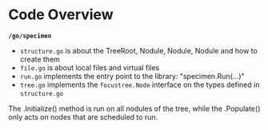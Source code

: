# Code Overview

**`/go/specimen`**

- `structure.go` is about the TreeRoot, Nodule, Nodule, Nodule and how to create them
- `file.go` is about local files and virtual files
- `run.go` implements the entry point to the library: "specimen.Run(...)"
- `tree.go` implements the `focustree.Node` interface on the types defined in `structure.go`

The .Initialize() method is run on all nodules of the tree, while the
.Populate() only acts on nodes that are scheduled to run.
